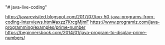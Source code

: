 "# java-live-coding" 


https://javarevisited.blogspot.com/2017/07/top-50-java-programs-from-coding-Interviews.html#axzz7KrcgMjmF
https://www.programiz.com/java-programming/examples/prime-number
https://beginnersbook.com/2014/01/java-program-to-display-prime-numbers/
